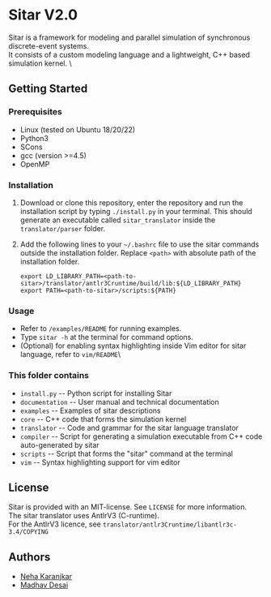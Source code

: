 # Sitar V2.0


Sitar is a framework for modeling and parallel simulation of synchronous discrete-event systems.\
It consists of a custom modeling language and a lightweight, C++ based simulation kernel.  \



## Getting Started

### Prerequisites
* Linux (tested on Ubuntu 18/20/22)
* Python3
* SCons
* gcc (version >=4.5)
* OpenMP 

### Installation
1. Download or clone this repository, enter the repository and run the installation script by typing `./install.py` in your terminal. This should generate an executable called `sitar_translator` inside the `translator/parser` folder.
   
3. Add the following lines to your `~/.bashrc` file to use the sitar commands outside the installation folder. Replace `<path>` with absolute path of the installation folder.
   ```
   export LD_LIBRARY_PATH=<path-to-sitar>/translator/antlr3Cruntime/build/lib:${LD_LIBRARY_PATH}
   export PATH=<path-to-sitar>/scripts:${PATH}
   ```
### Usage
- Refer to `/examples/README` for running examples.
- Type `sitar -h` at the terminal for command options.
- (Optional) for enabling syntax highlighting inside Vim editor for sitar language, refer to `vim/README`\

### This folder contains

- `install.py`	-- Python script for installing Sitar
- `documentation`	-- User manual and technical documentation
- `examples`	-- Examples of sitar descriptions
- `core`		-- C++ code that forms the simulation kernel
- `translator`	-- Code and grammar for the sitar language translator
- `compiler`	-- Script for generating a simulation executable from C++ code auto-generated by sitar
- `scripts`	-- Script that forms the "sitar" command at the terminal
- `vim`		-- Syntax highlighting support for vim editor


## License
Sitar is provided with an MIT-license. See `LICENSE` for more information.\
The sitar translator uses AntlrV3 (C-runtime).\
For the AntlrV3 licence, see `translator/antlr3Cruntime/libantlr3c-3.4/COPYING`

## Authors 
* [Neha Karanjkar](https://nehakaranjkar.github.io/)
* [Madhav Desai](https://www.ee.iitb.ac.in/web/people/madhav-p-desai/)


